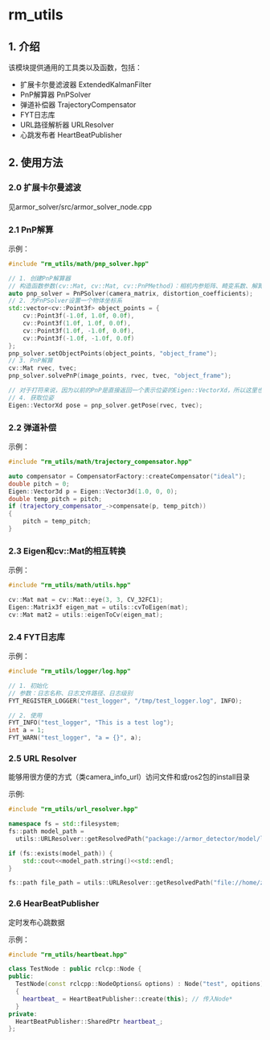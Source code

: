 # rm_utils 

## 1. 介绍
该模块提供通用的工具类以及函数，包括：
* 扩展卡尔曼滤波器 ExtendedKalmanFilter
* PnP解算器 PnPSolver
* 弹道补偿器 TrajectoryCompensator
* FYT日志库
* URL路径解析器 URLResolver
* 心跳发布者 HeartBeatPublisher

## 2. 使用方法

### 2.0 扩展卡尔曼滤波

见armor_solver/src/armor_solver_node.cpp

### 2.1 PnP解算

示例：
```cpp
#include "rm_utils/math/pnp_solver.hpp"

// 1. 创建PnP解算器
// 构造函数参数(cv::Mat, cv::Mat, cv::PnPMethod)：相机内参矩阵、畸变系数、解算方法（默认是IPPE）
auto pnp_solver = PnPSolver(camera_matrix, distortion_coefficients);
// 2. 为PnPSolver设置一个物体坐标系
std::vector<cv::Point3f> object_points = {
    cv::Point3f(-1.0f, 1.0f, 0.0f),
    cv::Point3f(1.0f, 1.0f, 0.0f),
    cv::Point3f(1.0f, -1.0f, 0.0f),
    cv::Point3f(-1.0f, -1.0f, 0.0f)
};
pnp_solver.setObjectPoints(object_points, "object_frame");
// 3. PnP解算
cv::Mat rvec, tvec;
pnp_solver.solvePnP(image_points, rvec, tvec, "object_frame");

// 对于打符来说，因为以前的PnP是直接返回一个表示位姿的Eigen::VectorXd，所以这里也提供了一个函数，用于将rvec和tvec转换为VectorXd
// 4. 获取位姿
Eigen::VectorXd pose = pnp_solver.getPose(rvec, tvec);
```

### 2.2 弹道补偿

示例：
```cpp
#include "rm_utils/math/trajectory_compensator.hpp"

auto compensator = CompensatorFactory::createCompensator("ideal");
double pitch = 0;
Eigen::Vector3d p = Eigen::Vector3d(1.0, 0, 0);
double temp_pitch = pitch;
if (trajectory_compensator_->compensate(p, temp_pitch)) 
{
    pitch = temp_pitch;
}
```

### 2.3 Eigen和cv::Mat的相互转换

示例：
```cpp
#include "rm_utils/math/utils.hpp"

cv::Mat mat = cv::Mat::eye(3, 3, CV_32FC1);
Eigen::Matrix3f eigen_mat = utils::cvToEigen(mat);
cv::Mat mat2 = utils::eigenToCv(eigen_mat);
```

### 2.4 FYT日志库

示例：
```cpp
#include "rm_utils/logger/log.hpp"

// 1. 初始化
// 参数：日志名称、日志文件路径、日志级别
FYT_REGISTER_LOGGER("test_logger", "/tmp/test_logger.log", INFO);

// 2. 使用
FYT_INFO("test_logger", "This is a test log");
int a = 1;
FYT_WARN("test_logger", "a = {}", a);
```

### 2.5 URL Resolver

能够用很方便的方式（类camera_info_url）访问文件和或ros2包的install目录

示例:
```cpp
#include "rm_utils/url_resolver.hpp"

namespace fs = std::filesystem;
fs::path model_path =
  utils::URLResolver::getResolvedPath("package://armor_detector/model/lenet.onnx");

if (fs::exists(model_path)) {
    std::cout<<model_path.string()<<std::endl;
}

fs::path file_path = utils::URLResolver::getResolvedPath("file://home/zcf/123.txt");
```

### 2.6 HearBeatPublisher

定时发布心跳数据

示例：
```cpp
#include "rm_utils/heartbeat.hpp"

class TestNode : public rclcp::Node {
public:
  TestNode(const rclcpp::NodeOptions& options) : Node("test", opitions) 
  {
    heartbeat_ = HeartBeatPublisher::create(this); // 传入Node*
  }
private:
  HeartBeatPublisher::SharedPtr heartbeat_;
};
```